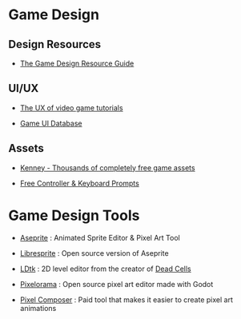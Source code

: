 # Game Design

## Design Resources

- [The Game Design Resource Guide](https://alexiamandeville.medium.com/the-game-design-resource-guide-e19bb237877)

## UI/UX

- [The UX of video game tutorials](https://uxdesign.cc/the-ux-of-video-game-tutorials-7e7bc37e2ceb)

- [Game UI Database](https://www.gameuidatabase.com/)

## Assets

- [Kenney - Thousands of completely free game assets](https://www.kenney.nl/)

- [Free Controller & Keyboard Prompts](https://thoseawesomeguys.com/prompts/)

# Game Design Tools

- [Aseprite](https://www.aseprite.org/) : Animated Sprite Editor & Pixel Art Tool

- [Libresprite](https://libresprite.github.io/#!/) : Open source version of Aseprite

- [LDtk](https://ldtk.io/) : 2D level editor from the creator of [Dead Cells](https://dead-cells.com/)

- [Pixelorama](https://github.com/Orama-Interactive/Pixelorama) : Open source pixel art editor made with Godot

- [Pixel Composer](https://makham.itch.io/pixel-composer?s=35) : Paid tool that makes it easier to create pixel art animations